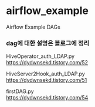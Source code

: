# airflow_example
Airflow Example DAGs

### dag에 대한 설명은 블로그에 정리
HiveOperator_auth_LDAP.py  
https://dydwnsekd.tistory.com/52  

HiveServer2Hook_auth_LDAP.py  
https://dydwnsekd.tistory.com/51  

firstDAG.py  
https://dydwnsekd.tistory.com/54  